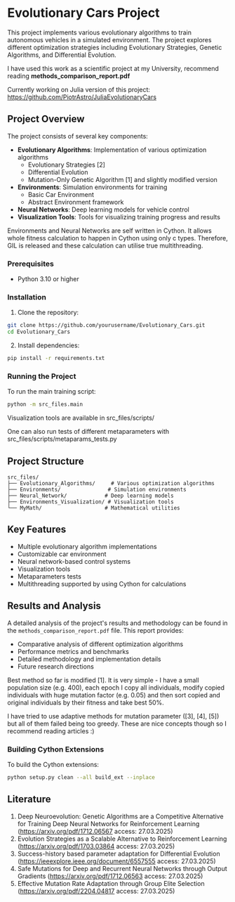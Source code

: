 # Evolutionary Cars Project

This project implements various evolutionary algorithms to train autonomous vehicles in a simulated environment. The project explores different optimization strategies including Evolutionary Strategies, Genetic Algorithms, and Differential Evolution.

I have used this work as a scientific project at my University, recommend reading **methods_comparison_report.pdf**

Currently working on Julia version of this project: https://github.com/PiotrAstro/JuliaEvolutionaryCars

## Project Overview

The project consists of several key components:

- **Evolutionary Algorithms**: Implementation of various optimization algorithms
  - Evolutionary Strategies [2]
  - Differential Evolution
  - Mutation-Only Genetic Algorithm [1] and slightly modified version
- **Environments**: Simulation environments for training
  - Basic Car Environment
  - Abstract Environment framework
- **Neural Networks**: Deep learning models for vehicle control
- **Visualization Tools**: Tools for visualizing training progress and results

Environments and Neural Networks are self written in Cython. It allows whole fitness calculation to happen in Cython using only c types. Therefore, GIL is released and these calculation can utilise true multithreading.

### Prerequisites

- Python 3.10 or higher

### Installation

1. Clone the repository:
```bash
git clone https://github.com/yourusername/Evolutionary_Cars.git
cd Evolutionary_Cars
```

2. Install dependencies:
```bash
pip install -r requirements.txt
```

### Running the Project

To run the main training script:
```bash
python -m src_files.main
```

Visualization tools are available in src_files/scripts/

One can also run tests of different metaparameters with src_files/scripts/metaparams_tests.py

## Project Structure

```
src_files/
├── Evolutionary_Algorithms/     # Various optimization algorithms
├── Environments/               # Simulation environments
├── Neural_Network/            # Deep learning models
├── Environments_Visualization/ # Visualization tools
└── MyMath/                    # Mathematical utilities
```

## Key Features

- Multiple evolutionary algorithm implementations
- Customizable car environment
- Neural network-based control systems
- Visualization tools
- Metaparameters tests
- Multithreading supported by using Cython for calculations

## Results and Analysis

A detailed analysis of the project's results and methodology can be found in the `methods_comparison_report.pdf` file. This report provides:
- Comparative analysis of different optimization algorithms
- Performance metrics and benchmarks
- Detailed methodology and implementation details
- Future research directions

Best method so far is modified [1].
It is very simple - I have a small population size (e.g. 400), each epoch I copy all individuals, modify copied individuals with huge mutation factor (e.g. 0.05) and then sort copied and original individuals by their fitness and take best 50%.

I have tried to use adaptive methods for mutation parameter ([3], [4], [5]) but all of them failed being too greedy. These are nice concepts though so I recommend reading articles :)

### Building Cython Extensions

To build the Cython extensions:
```bash
python setup.py clean --all build_ext --inplace
```

## Literature

1. Deep Neuroevolution: Genetic Algorithms are a Competitive Alternative for
Training Deep Neural Networks for Reinforcement Learning (https://arxiv.org/pdf/1712.06567 access: 27.03.2025)
2. Evolution Strategies as a
Scalable Alternative to Reinforcement Learning (https://arxiv.org/pdf/1703.03864 access: 27.03.2025)
3. Success-history based parameter adaptation for Differential Evolution (https://ieeexplore.ieee.org/document/6557555 access: 27.03.2025)
4. Safe Mutations for Deep and Recurrent Neural Networks
through Output Gradients (https://arxiv.org/pdf/1712.06563 access: 27.03.2025)
5. Effective Mutation Rate Adaptation
through Group Elite Selection (https://arxiv.org/pdf/2204.04817 access: 27.03.2025)
